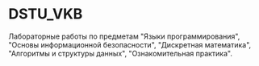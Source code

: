 # DSTU_VKB
Лабораторные работы по предметам "Языки программирования", "Основы информационной безопасности", "Дискретная математика", "Алгоритмы и структуры данных", "Ознакомительная практика". 

